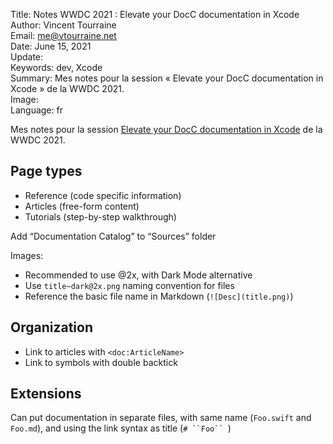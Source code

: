 Title:     Notes WWDC 2021 : Elevate your DocC documentation in Xcode  
Author:    Vincent Tourraine  
Email:     me@vtourraine.net  
Date:      June 15, 2021  
Update:    
Keywords:  dev, Xcode  
Summary:   Mes notes pour la session « Elevate your DocC documentation in Xcode » de la WWDC 2021.  
Image:     
Language:  fr  


Mes notes pour la session [Elevate your DocC documentation in Xcode](https://developer.apple.com/videos/play/wwdc2021/10167) de la WWDC 2021.


## Page types

- Reference (code specific information)
- Articles (free-form content)
- Tutorials (step-by-step walkthrough)

Add “Documentation Catalog” to “Sources” folder

Images:

- Recommended to use @2x, with Dark Mode alternative
- Use `title~dark@2x.png` naming convention for files
- Reference the basic file name in Markdown (`![Desc](title.png)`)
 
## Organization

- Link to articles with `<doc:ArticleName>`
- Link to symbols with double backtick

## Extensions

Can put documentation in separate files, with same name (`Foo.swift` and `Foo.md`), and using the link syntax as title (`# ``Foo`` `)
